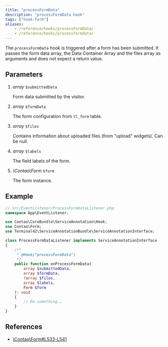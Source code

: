 ```yaml
---
title: "processFormData"
description: "processFormData hook"
tags: ["hook-form"]
aliases:
    - /reference/hooks/processFormData/
    - /reference/hooks/processformdata/
---
```



The `processFormData` hook is triggered after a form has been submitted. It
passes the form data array, the Data Container Array and the files array as
arguments and does not expect a return value.


## Parameters

1. *array* `$submittedData`

    Form data submitted by the visitor.

2. *array* `$formData`

    The form configuration from `tl_form` table.

3. *array* `$files`

    Contains information about uploaded files (from "upload" widgets). Can be null.

4. *array* `$labels`
    
    The field labels of the form.

5. *\Contao\Form* `$form`

    The form instance.


## Example

```php
// src/EventListener/ProcessFormDataListener.php
namespace App\EventListener;

use Contao\CoreBundle\ServiceAnnotation\Hook;
use Contao\Form;
use Terminal42\ServiceAnnotationBundle\ServiceAnnotationInterface;

class ProcessFormDataListener implements ServiceAnnotationInterface
{
    /**
     * @Hook("processFormData")
     */
    public function onProcessFormData(
        array $submittedData, 
        array $formData, 
        ?array $files, 
        array $labels, 
        Form $form
    ): void
    {
        // Do something …
    }
}
```


## References

* [\Contao\Form#L533-L541](https://github.com/contao/contao/blob/4.7.6/core-bundle/src/Resources/contao/forms/Form.php#L533-L541)
